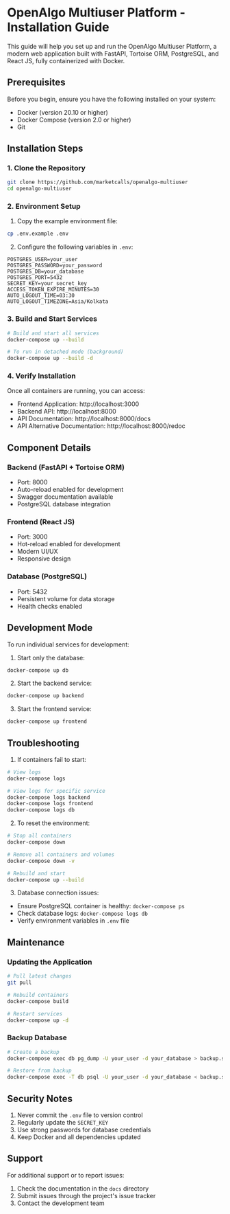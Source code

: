 # OpenAlgo Multiuser Platform - Installation Guide

This guide will help you set up and run the OpenAlgo Multiuser Platform, a modern web application built with FastAPI, Tortoise ORM, PostgreSQL, and React JS, fully containerized with Docker.

## Prerequisites

Before you begin, ensure you have the following installed on your system:
- Docker (version 20.10 or higher)
- Docker Compose (version 2.0 or higher)
- Git

## Installation Steps

### 1. Clone the Repository
```bash
git clone https://github.com/marketcalls/openalgo-multiuser
cd openalgo-multiuser
```

### 2. Environment Setup
1. Copy the example environment file:
```bash
cp .env.example .env
```

2. Configure the following variables in `.env`:
```env
POSTGRES_USER=your_user
POSTGRES_PASSWORD=your_password
POSTGRES_DB=your_database
POSTGRES_PORT=5432
SECRET_KEY=your_secret_key
ACCESS_TOKEN_EXPIRE_MINUTES=30
AUTO_LOGOUT_TIME=03:30
AUTO_LOGOUT_TIMEZONE=Asia/Kolkata
```

### 3. Build and Start Services
```bash
# Build and start all services
docker-compose up --build

# To run in detached mode (background)
docker-compose up --build -d
```

### 4. Verify Installation
Once all containers are running, you can access:
- Frontend Application: http://localhost:3000
- Backend API: http://localhost:8000
- API Documentation: http://localhost:8000/docs
- API Alternative Documentation: http://localhost:8000/redoc

## Component Details

### Backend (FastAPI + Tortoise ORM)
- Port: 8000
- Auto-reload enabled for development
- Swagger documentation available
- PostgreSQL database integration

### Frontend (React JS)
- Port: 3000
- Hot-reload enabled for development
- Modern UI/UX
- Responsive design

### Database (PostgreSQL)
- Port: 5432
- Persistent volume for data storage
- Health checks enabled

## Development Mode

To run individual services for development:

1. Start only the database:
```bash
docker-compose up db
```

2. Start the backend service:
```bash
docker-compose up backend
```

3. Start the frontend service:
```bash
docker-compose up frontend
```

## Troubleshooting

1. If containers fail to start:
```bash
# View logs
docker-compose logs

# View logs for specific service
docker-compose logs backend
docker-compose logs frontend
docker-compose logs db
```

2. To reset the environment:
```bash
# Stop all containers
docker-compose down

# Remove all containers and volumes
docker-compose down -v

# Rebuild and start
docker-compose up --build
```

3. Database connection issues:
- Ensure PostgreSQL container is healthy: `docker-compose ps`
- Check database logs: `docker-compose logs db`
- Verify environment variables in `.env` file

## Maintenance

### Updating the Application
```bash
# Pull latest changes
git pull

# Rebuild containers
docker-compose build

# Restart services
docker-compose up -d
```

### Backup Database
```bash
# Create a backup
docker-compose exec db pg_dump -U your_user -d your_database > backup.sql

# Restore from backup
docker-compose exec -T db psql -U your_user -d your_database < backup.sql
```

## Security Notes

1. Never commit the `.env` file to version control
2. Regularly update the `SECRET_KEY`
3. Use strong passwords for database credentials
4. Keep Docker and all dependencies updated

## Support

For additional support or to report issues:
1. Check the documentation in the `docs` directory
2. Submit issues through the project's issue tracker
3. Contact the development team
